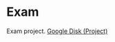 # Exam
Exam project.
[Google Disk (Project)](https://drive.google.com/drive/folders/1mdHW3dnZgwZstuOFFW62ynui2NSPkH-K?usp=share_link)
